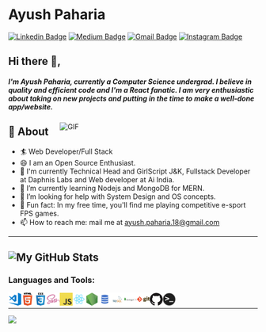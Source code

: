 # Ayush Paharia
[![Linkedin Badge](https://img.shields.io/badge/ayushpaharia-30302f?style=for-the-badge&logo=linkedin)](https://www.linkedin.com/in/ayushcodes1812/)
[![Medium Badge](https://img.shields.io/badge/ayushpaharia-30302f?style=for-the-badge&logo=medium)](https://medium.com/@ayush.paharia.18)
[![Gmail Badge](https://img.shields.io/badge/ayush.paharia.18@gmail.com-30302f?style=for-the-badge&logo=Gmail&logoColor=white)](mailto:ayush.paharia.18@gmail.com)
[![Instagram Badge](https://img.shields.io/badge/ayush.paharia.18@gmail.com-30302f?style=for-the-badge&logo=Instagram&logoColor=white)](https://instagram.com/itsayushh_)

## Hi there 👋,           
##### I'm Ayush Paharia, currently a Computer Science undergrad. I believe in quality and efficient code and I'm a React fanatic. I am very enthusiastic about taking on new projects and putting in the time to make a well-done app/website.
<img align="right" alt="GIF" src="https://cdn.dribbble.com/users/729829/screenshots/2712522/galshir.gif" width="400px" />

## 🧐 About
- 🏄‍ Web Developer/Full Stack
- 😄 I am an Open Source Enthusiast.
- 🔭 I'm currently Technical Head and GirlScript J&K, Fullstack Developer at Daphnis Labs and Web developer at Ai India.
- 🌱 I’m currently learning Nodejs and MongoDB for MERN.
- 🤔 I’m looking for help with System Design and OS concepts.
- 🎨 Fun fact: In my free time, you'll find me playing competitive e-sport FPS games.
- 📫 How to reach me: mail me at [ayush.paharia.18@gmail.com](mailto:ayush.paharia.18@gmail.com)
---
![My GitHub Stats](https://github-readme-stats.vercel.app/api?username=ayushpaharia&show_icons=true)
---
### Languages and Tools:

<img align="left" alt="Visual Studio Code" width="26px" src="https://raw.githubusercontent.com/github/explore/80688e429a7d4ef2fca1e82350fe8e3517d3494d/topics/visual-studio-code/visual-studio-code.png" />
<img align="left" alt="HTML5" width="26px" src="https://raw.githubusercontent.com/github/explore/80688e429a7d4ef2fca1e82350fe8e3517d3494d/topics/html/html.png" />
<img align="left" alt="CSS3" width="26px" src="https://raw.githubusercontent.com/github/explore/80688e429a7d4ef2fca1e82350fe8e3517d3494d/topics/css/css.png" />
<img align="left" alt="Sass" width="26px" src="https://raw.githubusercontent.com/github/explore/80688e429a7d4ef2fca1e82350fe8e3517d3494d/topics/sass/sass.png" />
<img align="left" alt="JavaScript" width="26px" src="https://raw.githubusercontent.com/github/explore/80688e429a7d4ef2fca1e82350fe8e3517d3494d/topics/javascript/javascript.png" />
<img align="left" alt="React" width="26px" src="https://raw.githubusercontent.com/github/explore/80688e429a7d4ef2fca1e82350fe8e3517d3494d/topics/react/react.png" />
<img align="left" alt="Node.js" width="26px" src="https://raw.githubusercontent.com/github/explore/80688e429a7d4ef2fca1e82350fe8e3517d3494d/topics/nodejs/nodejs.png" />
<img align="left" alt="SQL" width="26px" src="https://raw.githubusercontent.com/github/explore/80688e429a7d4ef2fca1e82350fe8e3517d3494d/topics/sql/sql.png" />
<img align="left" alt="MySQL" width="26px" src="https://raw.githubusercontent.com/github/explore/80688e429a7d4ef2fca1e82350fe8e3517d3494d/topics/mysql/mysql.png" />
<img align="left" alt="MongoDB" width="26px" src="https://raw.githubusercontent.com/github/explore/80688e429a7d4ef2fca1e82350fe8e3517d3494d/topics/mongodb/mongodb.png" />
<img align="left" alt="Git" width="26px" src="https://raw.githubusercontent.com/github/explore/80688e429a7d4ef2fca1e82350fe8e3517d3494d/topics/git/git.png" />
<img align="left" alt="GitHub" width="26px" src="https://raw.githubusercontent.com/github/explore/78df643247d429f6cc873026c0622819ad797942/topics/github/github.png" />
<img align="left" alt="teriminal" width="26px" src="https://raw.githubusercontent.com/github/explore/80688e429a7d4ef2fca1e82350fe8e3517d3494d/topics/terminal/terminal.png" />
<br/>

---
<img src="https://raw.githubusercontent.com/omidnikrah/omidnikrah/master/activity-profile.png" />
